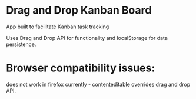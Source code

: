 # Drag and Drop Kanban Board
App built to facilitate Kanban task tracking

Uses Drag and Drop API for functionality and localStorage for data persistence.

# Browser compatibility issues:
does not work in firefox currently - contenteditable overrides drag and drop API.
